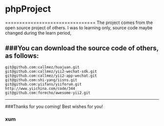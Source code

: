 # phpProject					 
================================
The project comes from the open source project of others.
I was to learning only, source code maybe changed during the learn period,

###You can download the source code of others, as follows:
-------------------
    git@github.com:callmez/huajuan.git
    git@github.com:callmez/yii2-wechat-sdk.git
    git@github.com:callmez/yii2-app-wechat.git
	git@github.com:shi-yang/iisns.git
	git@github.com:yiifans/yiiforum.git
	http://www.yiichina.com/code/344
	git@github.com:forecho/awesome-yii2.git
------------------- 
###Thanks for you coming! Best wishes for you!
### xum
